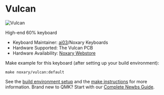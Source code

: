 # Vulcan

![Vulcan](https://i.imgur.com/ZwlJ0sxl.png)

High-end 60% keyboard

* Keyboard Maintainer: [ai03](https://github.com/ai03-2725)/Noxary Keyboards
* Hardware Supported: The Vulcan PCB
* Hardware Availability: [Noxary Webstore](https://noxary.co/)

Make example for this keyboard (after setting up your build environment):

    make noxary/vulcan:default

See the [build environment setup](https://docs.qmk.fm/#/getting_started_build_tools) and the [make instructions](https://docs.qmk.fm/#/getting_started_make_guide) for more information. Brand new to QMK? Start with our [Complete Newbs Guide](https://docs.qmk.fm/#/newbs).
